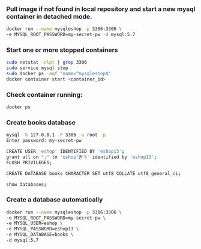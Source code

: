 ### Pull image if not found in local repository and start a new mysql container in detached mode. 

```bash
docker run --name mysqleshop -p 3306:3306 \
-e MYSQL_ROOT_PASSWORD=my-secret-pw -d mysql:5.7
```

### Start one or more stopped containers
```bash
sudo netstat -nlpt | grep 3306
sudo service mysql stop
sudo docker ps -aqf "name=^mysqleshop$"
docker container start <container_id>
```

### Check container running:
```bash
docker ps
```

### Create books database 

```bash
mysql -h 127.0.0.1 -P 3306 -u root -p
Enter password: my-secret-pw

CREATE USER 'eshop' IDENTIFIED BY 'eshop13';
grant all on *.* to 'eshop'@'%' identified by 'eshop13';
FLUSH PRIVILEGES;

CREATE DATABASE books CHARACTER SET utf8 COLLATE utf8_general_ci;

show databases;
```

### Create a database automatically 
```bash
docker run --name mysqleshop -p 3306:3306 \
-e MYSQL_ROOT_PASSWORD=my-secret-pw \
-e MYSQL_USER=eshop \
-e MYSQL_PASSWORD=eshop13 \
-e MYSQL_DATABASE=books \
-d mysql:5.7
```
























